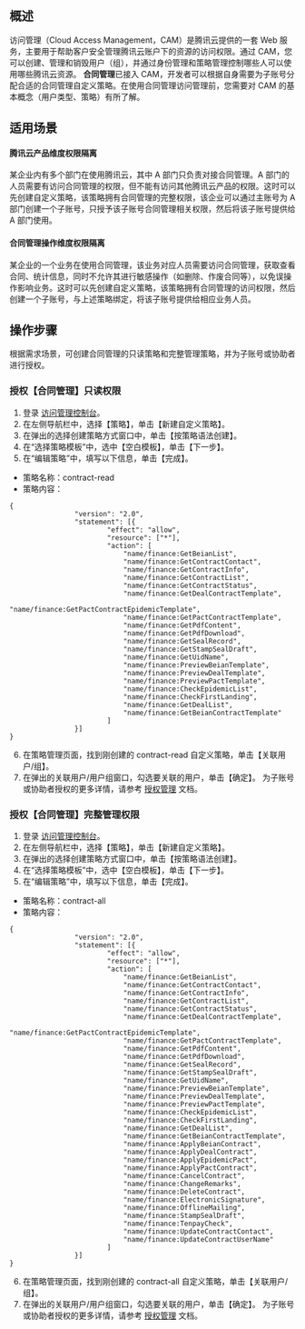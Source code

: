## 概述

访问管理（Cloud Access Management，CAM）是腾讯云提供的一套 Web 服务，主要用于帮助客户安全管理腾讯云账户下的资源的访问权限。通过 CAM，您可以创建、管理和销毁用户（组），并通过身份管理和策略管理控制哪些人可以使用哪些腾讯云资源。
**合同管理**已接入 CAM，开发者可以根据自身需要为子账号分配合适的合同管理自定义策略。在使用合同管理访问管理前，您需要对 CAM 的基本概念（用户类型、策略）有所了解。

## 适用场景

#### 腾讯云产品维度权限隔离

某企业内有多个部门在使用腾讯云，其中 A 部门只负责对接合同管理。A 部门的人员需要有访问合同管理的权限，但不能有访问其他腾讯云产品的权限。这时可以先创建自定义策略，该策略拥有合同管理的完整权限，该企业可以通过主账号为 A 部门创建一个子账号，只授予该子账号合同管理相关权限，然后将该子账号提供给 A 部门使用。

#### 合同管理操作维度权限隔离

某企业的一个业务在使用合同管理，该业务对应人员需要访问合同管理，获取查看合同、统计信息，同时不允许其进行敏感操作（如删除、作废合同等），以免误操作影响业务。这时可以先创建自定义策略，该策略拥有合同管理的访问权限，然后创建一个子账号，与上述策略绑定，将该子账号提供给相应业务人员。

## 操作步骤

根据需求场景，可创建合同管理的只读策略和完整管理策略，并为子账号或协助者进行授权。

### 授权【合同管理】只读权限

1.	登录 [访问管理控制台](https://console.cloud.tencent.com/cam/overview)。
2.	在左侧导航栏中，选择【策略】，单击【新建自定义策略】。
3.	在弹出的选择创建策略方式窗口中，单击【按策略语法创建】。
4.	在“选择策略模板”中，选中【空白模板】，单击【下一步】。
5.	在“编辑策略”中，填写以下信息，单击【完成】。
 - 策略名称：contract-read
 - 策略内容：
```
{
				"version": "2.0",
				"statement": [{
						"effect": "allow",
						"resource": ["*"],
						"action": [
							"name/finance:GetBeianList",
							"name/finance:GetContractContact",
							"name/finance:GetContractInfo",
							"name/finance:GetContractList",
							"name/finance:GetContractStatus",
							"name/finance:GetDealContractTemplate",
							"name/finance:GetPactContractEpidemicTemplate",
							"name/finance:GetPactContractTemplate",
							"name/finance:GetPdfContent",
							"name/finance:GetPdfDownload",
							"name/finance:GetSealRecord",
							"name/finance:GetStampSealDraft",
							"name/finance:GetUidName",
							"name/finance:PreviewBeianTemplate",
							"name/finance:PreviewDealTemplate",
							"name/finance:PreviewPactTemplate",
							"name/finance:CheckEpidemicList",
							"name/finance:CheckFirstLanding",
							"name/finance:GetDealList",
							"name/finance:GetBeianContractTemplate"
						]
				}]
}
```
6. 在策略管理页面，找到刚创建的 contract-read 自定义策略，单击【关联用户/组】。
7. 在弹出的关联用户/用户组窗口，勾选要关联的用户，单击【确定】。
为子账号或协助者授权的更多详情，请参考 [授权管理](https://cloud.tencent.com/document/product/598/10602) 文档。

### 授权【合同管理】完整管理权限

1.	登录 [访问管理控制台](https://console.cloud.tencent.com/cam/overview)。
2.	在左侧导航栏中，选择【策略】，单击【新建自定义策略】。
3.	在弹出的选择创建策略方式窗口中，单击【按策略语法创建】。
4.	在“选择策略模板”中，选中【空白模板】，单击【下一步】。
5.	在“编辑策略”中，填写以下信息，单击【完成】。
 - 策略名称：contract-all
 - 策略内容：
```
{
				"version": "2.0",
				"statement": [{
						"effect": "allow",
						"resource": ["*"],
						"action": [
							"name/finance:GetBeianList",
							"name/finance:GetContractContact",
							"name/finance:GetContractInfo",
							"name/finance:GetContractList",
							"name/finance:GetContractStatus",
							"name/finance:GetDealContractTemplate",
							"name/finance:GetPactContractEpidemicTemplate",
							"name/finance:GetPactContractTemplate",
							"name/finance:GetPdfContent",
							"name/finance:GetPdfDownload",
							"name/finance:GetSealRecord",
							"name/finance:GetStampSealDraft",
							"name/finance:GetUidName",
							"name/finance:PreviewBeianTemplate",
							"name/finance:PreviewDealTemplate",
							"name/finance:PreviewPactTemplate",
							"name/finance:CheckEpidemicList",
							"name/finance:CheckFirstLanding",
							"name/finance:GetDealList",
							"name/finance:GetBeianContractTemplate",
							"name/finance:ApplyBeianContract",
							"name/finance:ApplyDealContract",
							"name/finance:ApplyEpidemicPact",
							"name/finance:ApplyPactContract",
							"name/finance:CancelContract",
							"name/finance:ChangeRemarks",
							"name/finance:DeleteContract",
							"name/finance:ElectronicSignature",
							"name/finance:OfflineMailing",
							"name/finance:StampSealDraft",
							"name/finance:TenpayCheck",
							"name/finance:UpdateContractContact",
							"name/finance:UpdateContractUserName"
						]
				}]
}
```
6. 在策略管理页面，找到刚创建的 contract-all 自定义策略，单击【关联用户/组】。
7. 在弹出的关联用户/用户组窗口，勾选要关联的用户，单击【确定】。
为子账号或协助者授权的更多详情，请参考 [授权管理](https://cloud.tencent.com/document/product/598/10602) 文档。



